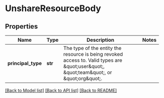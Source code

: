# UnshareResourceBody

## Properties
Name | Type | Description | Notes
------------ | ------------- | ------------- | -------------
**principal_type** | **str** | The type of the entity the resource is being revoked access to. Valid types are \&quot;user\&quot;, \&quot;team\&quot;, or \&quot;org\&quot;. | 

[[Back to Model list]](../README.md#documentation-for-models) [[Back to API list]](../README.md#documentation-for-api-endpoints) [[Back to README]](../README.md)

